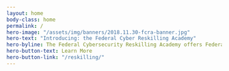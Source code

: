 ```yaml
---
layout: home
body-class: home
permalink: /
hero-image: "/assets/img/banners/2018.11.30-fcra-banner.jpg"
hero-text: "Introducing: the Federal Cyber Reskilling Academy"
hero-byline: The Federal Cybersecurity Reskilling Academy offers Federal employees the opportunity for hands-on cybersecurity training.
hero-button-text: Learn More
hero-button-link: "/reskilling/"
---
```

